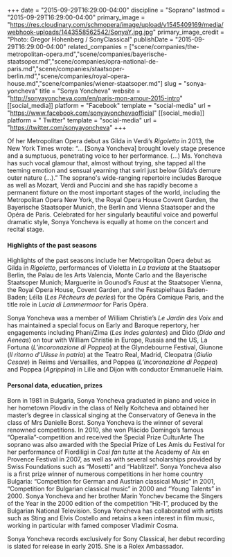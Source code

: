 +++
date = "2015-09-29T16:29:00-04:00"
discipline = "Soprano"
lastmod = "2015-09-29T16:29:00-04:00"
primary_image = "https://res.cloudinary.com/schmopera/image/upload/v1545409169/media/webhook-uploads/1443558562542/SonyaY.jpg.jpg"
primary_image_credit = "Photo: Gregor Hohenberg / SonyClassical"
publishDate = "2015-09-29T16:29:00-04:00"
related_companies = ["scene/companies/the-metropolitan-opera.md","scene/companies/bayerische-staatsoper.md","scene/companies/opra-national-de-paris.md","scene/companies/staatsoper-berlin.md","scene/companies/royal-opera-house.md","scene/companies/wiener-staatsoper.md"]
slug = "sonya-yoncheva"
title = "Sonya Yoncheva"
website = "http://sonyayoncheva.com/en/paris-mon-amour-2015-intro"
[[social_media]]
platform = "Facebook"
template = "social-media"
url = "https://www.facebook.com/sonyayonchevaofficial"
[[social_media]]
platform = " Twitter"
template = "social-media"
url = "https://twitter.com/sonyayoncheva"
+++

Of her Metropolitan Opera debut as Gilda in Verdi’s *Rigoletto* in 2013, the New York Times wrote: “… [Sonya Yoncheva] brought lovely stage presence and a sumptuous, penetrating voice to her performance. (…) Ms. Yoncheva has such vocal glamour that, almost without trying, she tapped all the teeming emotion and sensual yearning that swirl just below Gilda’s demure outer nature (…).” The soprano's wide-ranging repertoire includes Baroque as well as Mozart, Verdi and Puccini and she has rapidly become a permanent fixture on the most important stages of the world, including the Metropolitan Opera New York, the Royal Opera House Covent Garden, the Bayerische Staatsoper Munich, the Berlin and Vienna Staatsoper and the Opéra de Paris. Celebrated for her singularly beautiful voice and powerful dramatic style, Sonya Yoncheva is equally at home on the concert and recital stage.

#### Highlights of the past seasons

Highlights of the past seasons include her Metropolitan Opera debut as Gilda in *Rigoletto*, performances of Violetta in *La traviata* at the Staatsoper Berlin, the Palau de les Arts Valencia, Monte Carlo and the Bayerische Staatsoper Munich; Marguerite in Gounod’s *Faust* at the Staatsoper Vienna, the Royal Opera House, Covent Garden, and the Festspielhaus Baden-Baden; Léïla (*Les Pêcheurs de perles*) for the Opéra Comique Paris, and the title role in *Lucia di Lammermoor* for Paris Opéra.

Sonya Yoncheva was a member of William Christie’s *Le Jardin des Voix* and has maintained a special focus on Early and Baroque repertory, her engagements including Phani/Zima (*Les Indes galantes*) and Dido (*Dido and Aeneas*) on tour with William Christie in Europe, Russia and the US, La Fortuna (*L’incoronazione di Poppea*) at the Glyndebourne Festival, Giunone (*Il ritorno d’Ulisse in patria*) at the Teatro Real, Madrid, Cleopatra (*Giulio Cesare*) in Reims and Versailles, and Poppea (*L’incoronazione di Poppea*) and Poppea (*Agrippina*) in Lille and Dijon with conductor Emmanuelle Haim.

#### Personal data, education, prizes

Born in 1981 in Bulgaria, Sonya Yoncheva graduated in piano and voice in her hometown Plovdiv in the class of Nelly Koitcheva and obtained her master’s degree in classical singing at the Conservatory of Geneva in the class of Mrs Danielle Borst. Sonya Yoncheva is the winner of several renowned competitions. In 2010, she won Plácido Domingo’s famous “Operalia”-competition and received the Special Prize CulturArte The soprano was also awarded with the Special Prize of Les Amis du Festival for her performance of Fiordiligi in *Così fan tutte* at the Academy of Aix en Provence Festival in 2007, as well as with several scholarships provided by Swiss Foundations such as “Mosetti” and “Hablitzel”.  Sonya Yoncheva also is a first prize winner of numerous competitions in her home country Bulgaria: “Competition for German and Austrian classical Music” in 2001, “Competition for Bulgarian classical music” in 2000 and “Young Talents” in 2000. Sonya Yoncheva and her brother Marin Yonchev became the Singers of the Year in the 2000 edition of the competition “Hit-1”, produced by the Bulgarian National Television. Sonya Yoncheva has collaborated with artists such as Sting and Elvis Costello and retains a keen interest in film music, working in particular with famed composer Vladimir Cosma.

Sonya Yoncheva records exclusively for Sony Classical, her debut recording is slated for release in early 2015. She is a Rolex Ambassador.
